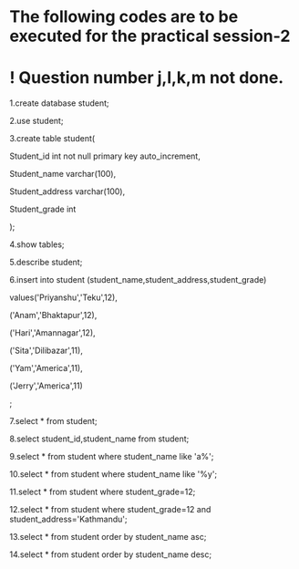# The following codes are to be executed for the practical session-2

# ! Question number j,l,k,m not done.

1.create database student;

2.use student;

3.create table student(

  Student_id int not null primary key auto_increment,

  Student_name varchar(100),

  Student_address varchar(100),

  Student_grade int

  );

4.show tables;

5.describe student;

6.insert into student (student_name,student_address,student_grade)

  values('Priyanshu','Teku',12),

  ('Anam','Bhaktapur',12),

  ('Hari','Amannagar',12),

  ('Sita','Dilibazar',11),

  ('Yam','America',11),

  ('Jerry','America',11)

  ;

7.select * from student;

8.select student_id,student_name from student;

9.select * from student where student_name like 'a%';

10.select * from student where student_name like '%y';

11.select * from student where student_grade=12;

12.select * from student
   where student_grade=12 and student_address='Kathmandu';

13.select * from student order by student_name asc;

14.select * from student order by student_name desc;
